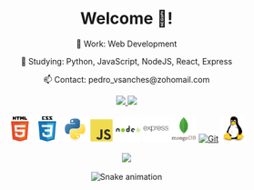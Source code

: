<h1 align="center">Welcome 👋!</h1>
<div align="center">
  <p>🔭 Work: Web Development</p>
  <p>🌱 Studying: Python, JavaScript, NodeJS, React, Express</p>
  <p>📫 Contact: pedro_vsanches@zohomail.com</p>
</div>

<div align="center">
  <a href="https://github.com/pvsanches">
  <img height="180em" src="https://github-readme-stats.vercel.app/api?username=pvsanches&show_icons=true&theme=radical&include_all_commits=true&count_private=true"/>
  <img height="180em" src="https://github-readme-stats.vercel.app/api/top-langs/?username=pvsanches&layout=compact&langs_count=7&theme=radical"/>
</div>
  
<div style="display: inline_block" align="center"><br>
  <a href="" rel="" target=""><img src="https://raw.githubusercontent.com/devicons/devicon/master/icons/html5/html5-original-wordmark.svg" alt="HTML" width="45"></a>
  <a href="" rel="" target=""><img src="https://raw.githubusercontent.com/devicons/devicon/master/icons/css3/css3-original-wordmark.svg" alt="CSS" width="45"></a>
  <a href="" rel="" target=""><img src="https://raw.githubusercontent.com/devicons/devicon/master/icons/python/python-original.svg" alt="Python" width="45"></a>
  <a href="" rel="" target=""><img src="https://raw.githubusercontent.com/devicons/devicon/master/icons/javascript/javascript-original.svg" alt="JavaScript" width="40"></a>
  <a href="" rel="" target=""><img src="https://raw.githubusercontent.com/devicons/devicon/master/icons/nodejs/nodejs-original-wordmark.svg" alt="NodeJS" width="45"></a>
  <a href="" rel="" target=""><img src="https://raw.githubusercontent.com/devicons/devicon/master/icons/express/express-original-wordmark.svg" alt="Express" width="45"></a>
  <a href="" rel="" target=""><img src="https://raw.githubusercontent.com/devicons/devicon/master/icons/mongodb/mongodb-original-wordmark.svg" alt="MongoDB" width="45"></a>
  <a href="" rel="" target=""><img src="https://www.vectorlogo.zone/logos/git-scm/git-scm-icon.svg" alt="Git" width="45"></a>
  <a href="" rel="" target=""><img src="https://raw.githubusercontent.com/devicons/devicon/master/icons/linux/linux-original.svg" alt="Linux" width="45"></a>
  
</div><br>
  
<div align="center">
   <a href="#" target="_blank"><img src="https://img.shields.io/badge/-LinkedIn-%230077B5?style=for-the-badge&logo=linkedin&logoColor=white" target="_blank"></a>
  
   ![Snake animation](https://github.com/yanmada/yanmada/blob/output/github-contribution-grid-snake.svg)  
  
</div>

